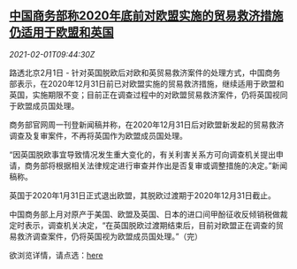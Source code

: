 <!--1612173239000-->
[中国商务部称2020年底前对欧盟实施的贸易救济措施 仍适用于欧盟和英国](https://cn.reuters.com/article/china-moc-eu-uk-trade-0201-idCNKBS2A11X0)
------

<div><i>2021-02-01T09:44:30Z</i></div><p>路透北京2月1日 - 针对英国脱欧后对欧和英贸易救济案件的处理方式，中国商务部表示，在2020年12月31日前已对欧盟实施的贸易救济措施，继续适用于欧盟和英国，实施期限不变；目前正在调查过程中的对欧盟贸易救济案件，仍将英国视同于欧盟成员国处理。</p><p>商务部官网周一刊登新闻稿并称，在2020年12月31日后对欧盟新发起的贸易救济调查及复审案件，不再将英国作为欧盟成员国处理。</p><p>“因英国脱欧事宜导致情况发生重大变化的，有关利害关系方可向调查机关提出申请，商务部将根据相关法律规定进行审查并作出是否复审或调整措施的决定。”新闻稿称。</p><p>英国于2020年1月31日正式退出欧盟，其脱欧过渡期于2020年12月31日截止。</p><p>中国商务部上月对原产于美国、欧盟及英国、日本的进口间甲酚征收反倾销税做裁定时表示，调查机关决定，“在英国脱欧过渡期结束后，目前对欧盟正在调查的贸易救济调查案件，仍将英国视为欧盟成员国处理。”（完）</p><p>欲浏览详情，请点选：<a href="http://trb.mofcom.gov.cn/article/cs/202102/20210203035894.shtml">here</a></p>
